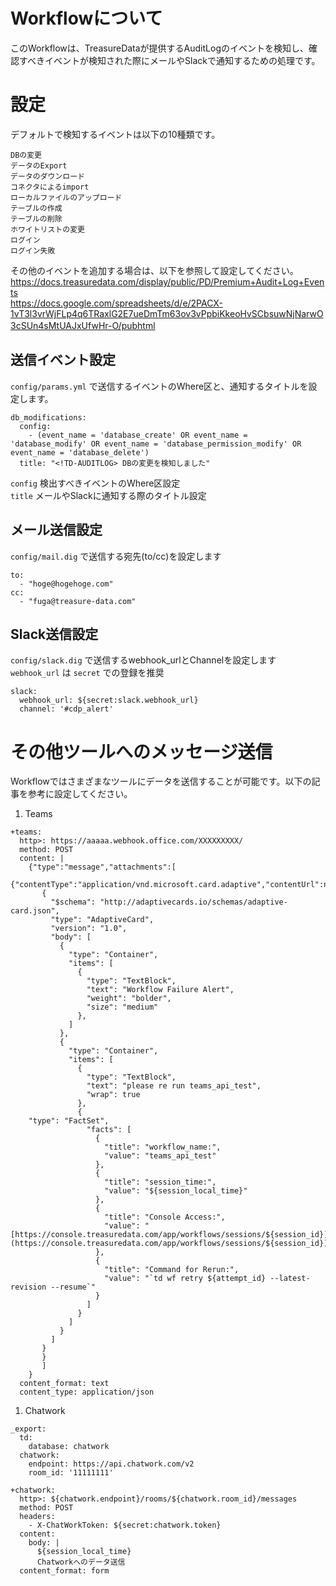 # Workflowについて
このWorkflowは、TreasureDataが提供するAuditLogのイベントを検知し、確認すべきイベントが検知された際にメールやSlackで通知するための処理です。
  
# 設定
デフォルトで検知するイベントは以下の10種類です。
```
DBの変更
データのExport
データのダウンロード
コネクタによるimport
ローカルファイルのアップロード
テーブルの作成
テーブルの削除
ホワイトリストの変更
ログイン
ログイン失敗
```
その他のイベントを追加する場合は、以下を参照して設定してください。  
https://docs.treasuredata.com/display/public/PD/Premium+Audit+Log+Events  
https://docs.google.com/spreadsheets/d/e/2PACX-1vT3l3vrWjFLp4q6TRaxlG2E7ueDmTm63ov3vPpbiKkeoHvSCbsuwNjNarwO3cSUn4sMtUAJxUfwHr-O/pubhtml
　　
## 送信イベント設定
`config/params.yml` で送信するイベントのWhere区と、通知するタイトルを設定します。  
```
db_modifications:
  config:
    - (event_name = 'database_create' OR event_name = 'database_modify' OR event_name = 'database_permission_modify' OR event_name = 'database_delete')
  title: "<!TD-AUDITLOG> DBの変更を検知しました"
```
`config` 検出すべきイベントのWhere区設定  
`title` メールやSlackに通知する際のタイトル設定

## メール送信設定
`config/mail.dig` で送信する宛先(to/cc)を設定します
```
to: 
  - "hoge@hogehoge.com"
cc:
  - "fuga@treasure-data.com"
```

## Slack送信設定
`config/slack.dig` で送信するwebhook_urlとChannelを設定します  
`webhook_url` は `secret` での登録を推奨
```
slack:
  webhook_url: ${secret:slack.webhook_url}
  channel: '#cdp_alert'
```

# その他ツールへのメッセージ送信
Workflowではさまざまなツールにデータを送信することが可能です。以下の記事を参考に設定してください。
  
1. Teams
```
+teams:
  http>: https://aaaaa.webhook.office.com/XXXXXXXXX/
  method: POST
  content: |
    {"type":"message","attachments":[
     {"contentType":"application/vnd.microsoft.card.adaptive","contentUrl":null,"content":
       {
         "$schema": "http://adaptivecards.io/schemas/adaptive-card.json",
         "type": "AdaptiveCard",
         "version": "1.0",
         "body": [
           {
             "type": "Container",
             "items": [
               {
                 "type": "TextBlock",
                 "text": "Workflow Failure Alert",
                 "weight": "bolder",
                 "size": "medium"
               },
             ]
           },
           {
             "type": "Container",
             "items": [
               {
                 "type": "TextBlock",
                 "text": "please re run teams_api_test",
                 "wrap": true
               },
               {
    "type": "FactSet",
                 "facts": [
                   {
                     "title": "workflow_name:",
                     "value": "teams_api_test"
                   },
                   {
                     "title": "session_time:",
                     "value": "${session_local_time}"
                   },
                   {
                     "title": "Console Access:",
                     "value": "[https://console.treasuredata.com/app/workflows/sessions/${session_id}](https://console.treasuredata.com/app/workflows/sessions/${session_id})"
                   },
                   {
                     "title": "Command for Rerun:",
                     "value": "`td wf retry ${attempt_id} --latest-revision --resume`"
                   }
                 ]
               }
             ]
           }
         ]
       }
       }
       ]
    }
  content_format: text
  content_type: application/json
```

1. Chatwork
```
_export:
  td:
    database: chatwork
  chatwork:
    endpoint: https://api.chatwork.com/v2
    room_id: '11111111'

+chatwork:
  http>: ${chatwork.endpoint}/rooms/${chatwork.room_id}/messages
  method: POST
  headers:
    - X-ChatWorkToken: ${secret:chatwork.token}
  content:
    body: |
      ${session_local_time}
      Chatworkへのデータ送信
  content_format: form
```
